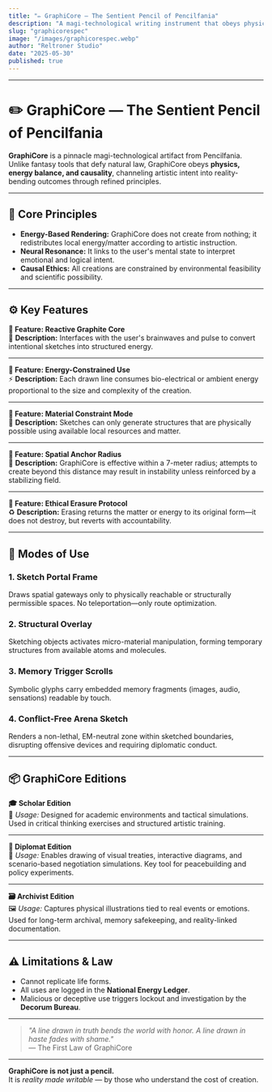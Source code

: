 ```yaml
---
title: "✏️ GraphiCore — The Sentient Pencil of Pencilfania"
description: "A magi-technological writing instrument that obeys physics, converts emotion into structure, and redefines creation through causality-bound sketching in the artistic nation of Pencilfania."
slug: "graphicorespec"
image: "/images/graphicorespec.webp"
author: "Reltroner Studio"
date: "2025-05-30"
published: true
---
```


---

# ✏️ GraphiCore — The Sentient Pencil of Pencilfania

**GraphiCore** is a pinnacle magi-technological artifact from Pencilfania. Unlike fantasy tools that defy natural law, GraphiCore obeys **physics, energy balance, and causality**, channeling artistic intent into reality-bending outcomes through refined principles.

---

## 🔬 Core Principles

- **Energy-Based Rendering:** GraphiCore does not create from nothing; it redistributes local energy/matter according to artistic instruction.
- **Neural Resonance:** It links to the user's mental state to interpret emotional and logical intent.
- **Causal Ethics:** All creations are constrained by environmental feasibility and scientific possibility.

---

## ⚙️ Key Features

**🔹 Feature: Reactive Graphite Core**  
🧠 **Description:** Interfaces with the user's brainwaves and pulse to convert intentional sketches into structured energy.

---

**🔹 Feature: Energy-Constrained Use**  
⚡ **Description:** Each drawn line consumes bio-electrical or ambient energy proportional to the size and complexity of the creation.

---

**🔹 Feature: Material Constraint Mode**  
🔬 **Description:** Sketches can only generate structures that are physically possible using available local resources and matter.

---

**🔹 Feature: Spatial Anchor Radius**  
📏 **Description:** GraphiCore is effective within a 7-meter radius; attempts to create beyond this distance may result in instability unless reinforced by a stabilizing field.

---

**🔹 Feature: Ethical Erasure Protocol**  
♻️ **Description:** Erasing returns the matter or energy to its original form—it does not destroy, but reverts with accountability.

---

## 🧪 Modes of Use

### 1. **Sketch Portal Frame**  
Draws spatial gateways only to physically reachable or structurally permissible spaces. No teleportation—only route optimization.

### 2. **Structural Overlay**  
Sketching objects activates micro-material manipulation, forming temporary structures from available atoms and molecules.

### 3. **Memory Trigger Scrolls**  
Symbolic glyphs carry embedded memory fragments (images, audio, sensations) readable by touch.

### 4. **Conflict-Free Arena Sketch**  
Renders a non-lethal, EM-neutral zone within sketched boundaries, disrupting offensive devices and requiring diplomatic conduct.

---

## 📦 GraphiCore Editions

**🎓 Scholar Edition**  
📘 *Usage:* Designed for academic environments and tactical simulations. Used in critical thinking exercises and structured artistic training.

---

**🤝 Diplomat Edition**  
📜 *Usage:* Enables drawing of visual treaties, interactive diagrams, and scenario-based negotiation simulations. Key tool for peacebuilding and policy experiments.

---

**🗃️ Archivist Edition**  
🖼️ *Usage:* Captures physical illustrations tied to real events or emotions. Used for long-term archival, memory safekeeping, and reality-linked documentation.

---

## ⚠️ Limitations & Law

- Cannot replicate life forms.  
- All uses are logged in the **National Energy Ledger**.  
- Malicious or deceptive use triggers lockout and investigation by the **Decorum Bureau**.

---

> *"A line drawn in truth bends the world with honor. A line drawn in haste fades with shame."*  
> — The First Law of GraphiCore

---

**GraphiCore is not just a pencil.**  
It is *reality made writable* — by those who understand the cost of creation.